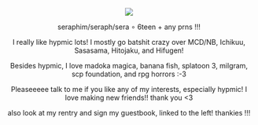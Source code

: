 <p align="center">
<img src="https://i.imgur.com/9XNIwmv.png"/>
</p>
<p align="center">
  seraphim/seraph/sera ∘ 6teen + any prns !!!
</p>
<p align="center">
I really like hypmic lots! I mostly go batshit crazy over MCD/NB, Ichikuu, Sasasama, Hitojaku, and Hifugen!
</p>
<p align="center">
Besides hypmic, I love madoka magica, banana fish, splatoon 3, milgram, scp foundation, and rpg horrors :-3
</p>
<p align="center">
Pleaseeeee talk to me if you like any of my interests, especially hypmic! I love making new friends!! thank you <3
</p>
<p align="center">
also look at my rentry and sign my guestbook, linked to the left! thankies !!! 
</p>
